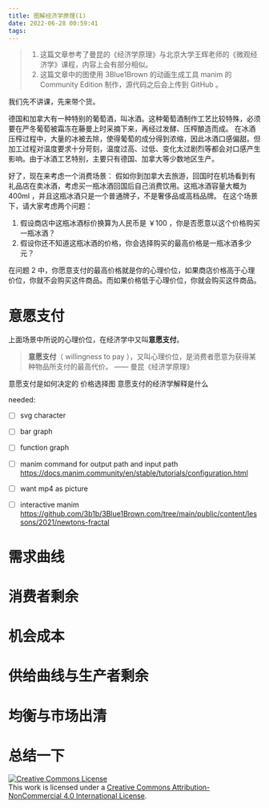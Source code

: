 ```yaml
---
title: 图解经济学原理(1)
date: 2022-06-28 00:59:41
tags:
---
```


> 1. 这篇文章参考了曼昆的《经济学原理》与北京大学王辉老师的《微观经济学》课程，内容上会有部分相似。
> 2. 这篇文章中的图使用 3Blue1Brown 的动画生成工具 manim 的 Community Edition 制作，源代码之后会上传到 GitHub 。

我们先不讲课，先来带个货。

德国和加拿大有一种特别的葡萄酒，叫冰酒。这种葡萄酒制作工艺比较特殊，必须要在严冬葡萄被霜冻在藤曼上时采摘下来，再经过发酵、压榨酿造而成。
在冰酒压榨过程中，大量的冰被去除，使得葡萄的成分得到浓缩，因此冰酒口感偏甜。但加工过程对温度要求十分苛刻，温度过高、过低、变化太过剧烈等都会对口感产生影响。由于冰酒工艺特别，主要只有德国、加拿大等少数地区生产。

好了，现在来考虑一个消费场景：
假如你到加拿大去旅游，回国时在机场看到有礼品店在卖冰酒，考虑买一瓶冰酒回国后自己消费饮用。这瓶冰酒容量大概为 400ml ，并且这瓶冰酒只是一个普通牌子，不是奢侈品或高档品牌。
在这个场景下，请大家考虑两个问题：
1. 假设商店中这瓶冰酒标价换算为人民币是 ￥100 ，你是否愿意以这个价格购买一瓶冰酒？
2. 假设你还不知道这瓶冰酒的价格，你会选择购买的最高价格是一瓶冰酒多少元？

在问题 2 中，你愿意支付的最高价格就是你的心理价位，如果商店价格高于心理价位，你就不会购买这件商品。而如果价格低于心理价位，你就会购买这件商品。

# 意愿支付

上面场景中所说的心理价位，在经济学中又叫**意愿支付**。

> **意愿支付**（ willingness to pay ），又叫心理价位，是消费者愿意为获得某种物品所支付的最高代价。 —— 曼昆《经济学原理》

意愿支付是如何决定的
价格选择图
意愿支付的经济学解释是什么

needed:
- [ ] svg character
- [ ] bar graph
- [ ] function graph
- [ ] manim command for output path and input path https://docs.manim.community/en/stable/tutorials/configuration.html
- [ ] want mp4 as picture
- [ ] interactive manim https://github.com/3b1b/3Blue1Brown.com/tree/main/public/content/lessons/2021/newtons-fractal


# 需求曲线

# 消费者剩余

# 机会成本

# 供给曲线与生产者剩余

# 均衡与市场出清


# 总结一下

<a rel="license" href="http://creativecommons.org/licenses/by-nc/4.0/"><img alt="Creative Commons License" style="border-width:0" src="https://i.creativecommons.org/l/by-nc/4.0/88x31.png" /></a><br />This work is licensed under a <a rel="license" href="http://creativecommons.org/licenses/by-nc/4.0/">Creative Commons Attribution-NonCommercial 4.0 International License</a>.
